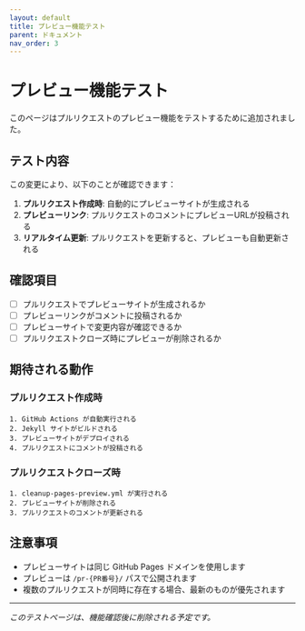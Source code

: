 ```yaml
---
layout: default
title: プレビュー機能テスト
parent: ドキュメント
nav_order: 3
---
```


# プレビュー機能テスト

このページはプルリクエストのプレビュー機能をテストするために追加されました。

## テスト内容

この変更により、以下のことが確認できます：

1. **プルリクエスト作成時**: 自動的にプレビューサイトが生成される
2. **プレビューリンク**: プルリクエストのコメントにプレビューURLが投稿される
3. **リアルタイム更新**: プルリクエストを更新すると、プレビューも自動更新される

## 確認項目

- [ ] プルリクエストでプレビューサイトが生成されるか
- [ ] プレビューリンクがコメントに投稿されるか
- [ ] プレビューサイトで変更内容が確認できるか
- [ ] プルリクエストクローズ時にプレビューが削除されるか

## 期待される動作

### プルリクエスト作成時
```
1. GitHub Actions が自動実行される
2. Jekyll サイトがビルドされる
3. プレビューサイトがデプロイされる
4. プルリクエストにコメントが投稿される
```

### プルリクエストクローズ時
```
1. cleanup-pages-preview.yml が実行される
2. プレビューサイトが削除される
3. プルリクエストのコメントが更新される
```

## 注意事項

- プレビューサイトは同じ GitHub Pages ドメインを使用します
- プレビューは `/pr-{PR番号}/` パスで公開されます
- 複数のプルリクエストが同時に存在する場合、最新のものが優先されます

---

*このテストページは、機能確認後に削除される予定です。*
